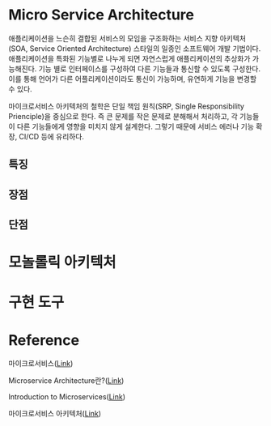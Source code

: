 # Micro Service Architecture

애플리케이션을 느슨히 결합된 서비스의 모임을 구조화하는 서비스 지향 아키텍처(SOA, Service Oriented Architecture) 스타일의 일종인 소프트웨어 개발 기법이다. 애플리케이션을 특화된 기능별로 나누게 되면 자연스럽게 애플리케이션의 추상화가 가능해진다. 기능 별로 인터페이스를 구성하여 다른 기능들과 통신할 수 있도록 구성한다. 이를 통해 언어가 다른 어플리케이션이라도 통신이 가능하며, 유연하게 기능을 변경할 수 있다. 

마이크로서비스 아키텍처의 철학은 단일 책임 원칙(SRP, Single Responsibility Prienciple)을 중심으로 한다. 즉 큰 문제를 작은 문제로 분해해서 처리하고, 각 기능들이 다른 기능들에게 영향을 미치지 않게 설계한다. 그렇기 때문에 서비스 에러나 기능 확장, CI/CD 등에 유리하다. 



## 특징



## 장점



## 단점



# 모놀롤릭 아키텍처



# 구현 도구



# Reference

마이크로서비스([Link](https://ko.wikipedia.org/wiki/%EB%A7%88%EC%9D%B4%ED%81%AC%EB%A1%9C%EC%84%9C%EB%B9%84%EC%8A%A4))

Microservice Architecture란?([Link](https://medium.com/webeveloper/microservice-architecture%EB%9E%80-ca9825087050))

Introduction to Microservices([Link](https://www.nginx.com/blog/introduction-to-microservices/))

마이크로서비스 아키텍처([Link](http://guruble.com/%EB%A7%88%EC%9D%B4%ED%81%AC%EB%A1%9C%EC%84%9C%EB%B9%84%EC%8A%A4microservice-%EC%95%84%ED%82%A4%ED%85%8D%EC%B2%98-%EA%B7%B8%EA%B2%83%EC%9D%B4-%EB%AD%A3%EC%9D%B4-%EC%A4%91%ED%97%8C%EB%94%94/))

